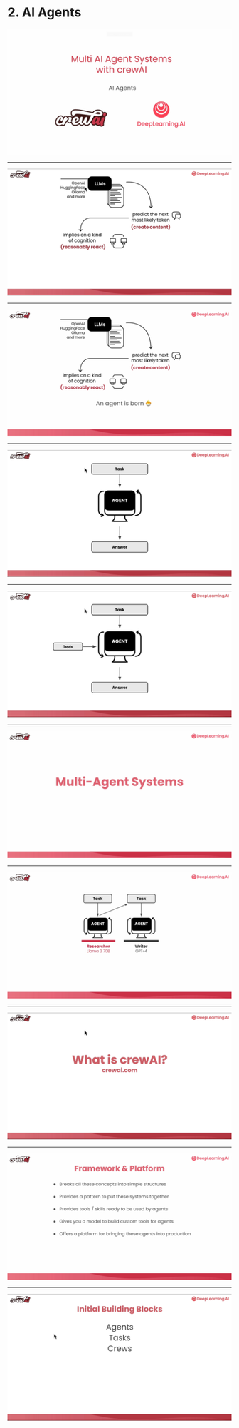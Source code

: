 # 2. AI Agents

![](videoframe_1101.png)

---

![](videoframe_147809.png)

---

![](videoframe_175727.png)

---

![](videoframe_203687.png)

---

![](videoframe_223934.png)

---

![](videoframe_254860.png)

---

![](videoframe_343882.png)

---

![](videoframe_401959.png)

---

![](videoframe_464500.png)

---

![](videoframe_481875.png)
